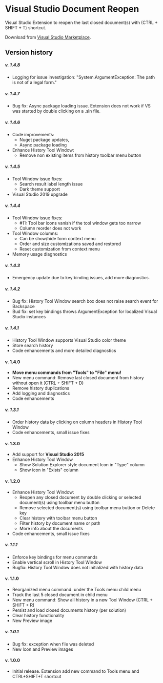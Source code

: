 # Visual Studio Document Reopen
Visual Studio Extension to reopen the last closed document(s) with (CTRL + SHIFT + T) shortcut.

Download from [Visual Studio Marketplace](https://marketplace.visualstudio.com/items?itemName=major.VSDocumentReopen).

## Version history

##### v. 1.4.8
- Logging for issue investigation: "System.ArgumentException: The path is not of a legal form."

##### v. 1.4.7
- Bug fix: Async package loading issue. Extension does not work if VS was started by double clicking on a .sln file.

##### v. 1.4.6
- Code improvements: 
	- Nuget package updates,
	- Async package loading
- Enhance History Tool Window:
	- Remove non existing items from history toolbar menu button

##### v. 1.4.5
- Tool Window issue fixes:
	- Search result label length issue
	- Dark theme support
- Visual Studio 2019 upgrade

##### v. 1.4.4
- Tool Window issue fixes:
	- #11: Tool bar icons vanish if the tool window gets too narrow
	- Column reorder does not work
- Tool Window columns:
  - Can be show/hide form context menu
  - Order and size customizations saved and restored
  - Reset customization from context menu
- Memory usage diagnostics 

##### v. 1.4.3
- Emergency update due to key binding issues, add more diagnostics.

##### v. 1.4.2
- Bug fix: History Tool Window search box does not raise search event for Backspace
- Bud fix: set key bindings throws ArgumentException for localized Visual Studio instances 

##### v. 1.4.1
- History Tool Window supports Visual Studio color theme
- Store search history
- Code enhancements and more detailed diagnostics

#### v. 1.4.0
- **Move menu commands from "Tools" to "File" menu!**
- New menu command: Remove last closed document from history without open it (CTRL + SHIFT + D)
- Remove history duplications
- Add logging and diagnostics
- Code enhancements

##### v. 1.3.1
- Order history data by clicking on column headers in History Tool Window
- Code enhancements, small issue fixes

#### v. 1.3.0
- Add support for **Visual Studio 2015**
- Enhance History Tool Window
	- Show Solution Explorer style document Icon in "Type" column
	- Show icon in "Exists" column

#### v. 1.2.0
- Enhance History Tool Window:
	- Reopen any closed document by double clicking or selected document(s) using toolbar menu button
	- Remove selected document(s) using toolbar menu button or Delete key
	- Clear history with toolbar menu button
	- Filter history by document name or path
	- More info about the documents
- Code enhancements, small issue fixes

##### v. 1.1.1
- Enforce key bindings for menu commands
- Enable vertical scroll in History Tool Window
- Bugfix: History Tool Window does not initialized with history data
	
#### v. 1.1.0
- Reorganized menu command: under the Tools menu child menu
- Track the last 5 closed document in child menu
- New menu command: Show all history in a new Tool Window (CTRL + SHIFT + R)
- Persist and load closed documents history (per solution)
- Clear history functionality
- New Preview image

##### v. 1.0.1
- Bug fix: exception when file was deleted
- New Icon and Preview images

#### v. 1.0.0
- Initial release. Extension add new command to Tools menu and CTRL+SHIFT+T shortcut
